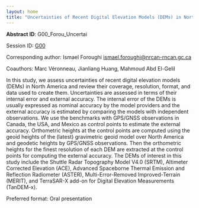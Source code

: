 ```yaml
---
layout: home
title: "Uncertainties of Recent Digital Elevation Models (DEMs) in North America"
---
```



**Abstract ID**: G00_Forou_Uncertai

Session ID: [G00](.)

Corresponding author: Ismael Foroughi <a href="mailto:ismael.foroughi@nrcan-rncan.gc.ca">ismael.foroughi@nrcan-rncan.gc.ca</a>

Coauthors: Marc Véronneau,
 Jianliang Huang,
 Mahmoud Abd El-Gelil 

In this study, we assess uncertainties of recent digital elevation models (DEMs) in North America and review their coverage, resolution, format, and data used to create them. Uncertainties are assessed in terms of their internal error and external accuracy. The internal error of the DEMs is usually expressed as nominal accuracy by the model providers and the external accuracy is estimated by comparing the models with independent observations. We use the benchmarks with GPS/GNSS observations in Canada, the USA, and Mexico as control points to estimate the external accuracy. Orthometric heights at the control points are computed using the geoid heights of the (latest) gravimetric geoid model over North America and geodetic heights by GPS/GNSS observations. Then the orthometric heights for the finest resolution of each DEM are extracted at the control points for computing the external accuracy. 
 The DEMs of interest in this study include the Shuttle Radar Topography Model V4.0 (SRTM), Altimeter Corrected Elevation (ACE), Advanced Spaceborne Thermal Emission and Reflection Radiometer (ASTER), Multi-Error-Removed Improved-Terrain (MERIT), and TerraSAR-X add-on for Digital Elevation Measurements (TanDEM-x).

Preferred format: Oral presentation
